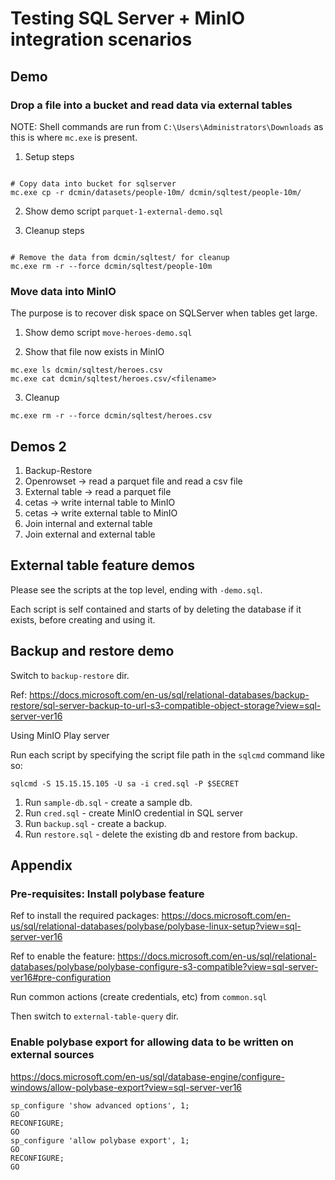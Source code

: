 # Testing SQL Server + MinIO integration scenarios

## Demo

### Drop a file into a bucket and read data via external tables

NOTE: Shell commands are run from `C:\Users\Administrators\Downloads` as this is where `mc.exe` is present.

1. Setup steps

``` shell

# Copy data into bucket for sqlserver
mc.exe cp -r dcmin/datasets/people-10m/ dcmin/sqltest/people-10m/
```

2. Show demo script `parquet-1-external-demo.sql`

3. Cleanup steps

``` shell

# Remove the data from dcmin/sqltest/ for cleanup
mc.exe rm -r --force dcmin/sqltest/people-10m

```

### Move data into MinIO

The purpose is to recover disk space on SQLServer when tables get large.

1. Show demo script `move-heroes-demo.sql`

2. Show that file now exists in MinIO

``` shell
mc.exe ls dcmin/sqltest/heroes.csv
mc.exe cat dcmin/sqltest/heroes.csv/<filename>

```

3. Cleanup

``` shell
mc.exe rm -r --force dcmin/sqltest/heroes.csv
```

## Demos 2

1. Backup-Restore
2. Openrowset -> read a parquet file and read a csv file
3. External table -> read a parquet file
4. cetas -> write internal table to MinIO
5. cetas -> write external table to MinIO
6. Join internal and external table
7. Join external and external table


## External table feature demos

Please see the scripts at the top level, ending with `-demo.sql`.

Each script is self contained and starts of by deleting the database if it exists, before creating and using it.

## Backup and restore demo

Switch to `backup-restore` dir.

Ref: https://docs.microsoft.com/en-us/sql/relational-databases/backup-restore/sql-server-backup-to-url-s3-compatible-object-storage?view=sql-server-ver16

Using MinIO Play server

Run each script by specifying the script file path in the `sqlcmd` command like so:

``` shell
sqlcmd -S 15.15.15.105 -U sa -i cred.sql -P $SECRET
```

1. Run `sample-db.sql` - create a sample db.
2. Run `cred.sql` - create MinIO credential in SQL server
3. Run `backup.sql` - create a backup.
4. Run `restore.sql` - delete the existing db and restore from backup.

## Appendix

### Pre-requisites: Install polybase feature

Ref to install the required packages:
https://docs.microsoft.com/en-us/sql/relational-databases/polybase/polybase-linux-setup?view=sql-server-ver16

Ref to enable the feature: https://docs.microsoft.com/en-us/sql/relational-databases/polybase/polybase-configure-s3-compatible?view=sql-server-ver16#pre-configuration

Run common actions (create credentials, etc) from `common.sql`

Then switch to `external-table-query` dir.

### Enable polybase export for allowing data to be written on external sources

https://docs.microsoft.com/en-us/sql/database-engine/configure-windows/allow-polybase-export?view=sql-server-ver16

``` shell
sp_configure 'show advanced options', 1;
GO
RECONFIGURE;
GO
sp_configure 'allow polybase export', 1;
GO
RECONFIGURE;
GO
```

